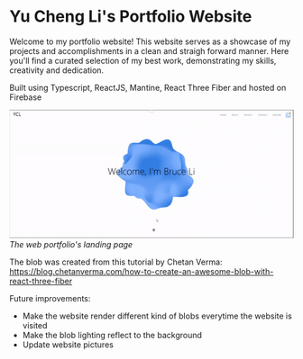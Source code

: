 # Yu Cheng Li's Portfolio Website

Welcome to my portfolio website! This website serves as a showcase of my projects and accomplishments in a clean and straigh forward manner. Here you'll find a curated selection
of my best work, demonstrating my skills, creativity and dedication.

Built using Typescript, ReactJS, Mantine, React Three Fiber and hosted on Firebase

![](portfolio.gif)
*The web portfolio's landing page*


The blob was created from this tutorial by Chetan Verma: https://blog.chetanverma.com/how-to-create-an-awesome-blob-with-react-three-fiber

Future improvements:
- Make the website render different kind of blobs everytime the website is visited
- Make the blob lighting reflect to the background
- Update website pictures